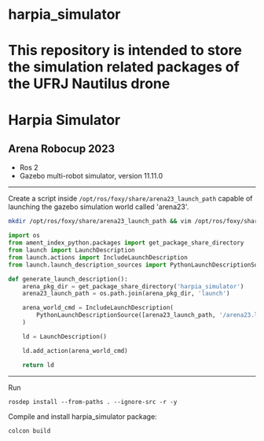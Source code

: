 # harpia_simulator
This repository is intended to store the simulation related packages of the UFRJ Nautilus drone
=======
# Harpia Simulator

## Arena Robocup 2023

- Ros 2
- Gazebo multi-robot simulator, version 11.11.0

---

Create a script inside ``/opt/ros/foxy/share/arena23_launch_path`` capable of launching the gazebo simulation world called 'arena23'.

```bash
mkdir /opt/ros/foxy/share/arena23_launch_path && vim /opt/ros/foxy/share/arena23_launch_path/arena23.launch.py
```

```python
import os
from ament_index_python.packages import get_package_share_directory
from launch import LaunchDescription
from launch.actions import IncludeLaunchDescription
from launch.launch_description_sources import PythonLaunchDescriptionSource

def generate_launch_description():
    arena_pkg_dir = get_package_share_directory('harpia_simulator')
    arena23_launch_path = os.path.join(arena_pkg_dir, 'launch')

    arena_world_cmd = IncludeLaunchDescription(
        PythonLaunchDescriptionSource([arena23_launch_path, '/arena23.launch.py'])
    )

    ld = LaunchDescription()

    ld.add_action(arena_world_cmd)

    return ld
```

---
Run

    rosdep install --from-paths . --ignore-src -r -y

Compile and install harpia_simulator package:

    colcon build
